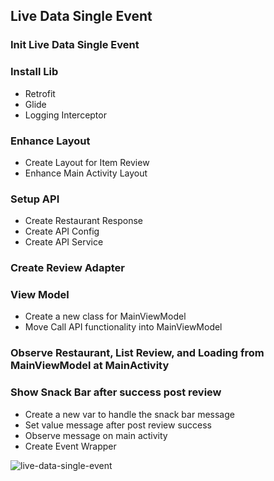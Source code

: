 ## Live Data Single Event

### Init Live Data Single Event

### Install Lib
- Retrofit
- Glide
- Logging Interceptor

### Enhance Layout
- Create Layout for Item Review
- Enhance Main Activity Layout

### Setup API
- Create Restaurant Response
- Create API Config
- Create API Service

### Create Review Adapter

### View Model
- Create a new class for MainViewModel
- Move Call API functionality into MainViewModel

### Observe Restaurant, List Review, and Loading from MainViewModel at MainActivity

### Show Snack Bar after success post review
- Create a new var to handle the snack bar message
- Set value message after post review success
- Observe message on main activity
- Create Event Wrapper

![live-data-single-event](https://user-images.githubusercontent.com/27923352/178997909-0b8b84e7-bf3a-4c2e-a1b3-6358fc146bea.gif)
